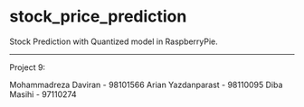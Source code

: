# stock_price_prediction

Stock Prediction with Quantized model in RaspberryPie.

------------------


Project 9:

Mohammadreza Daviran - 98101566
Arian Yazdanparast - 98110095
Diba Masihi - 97110274


